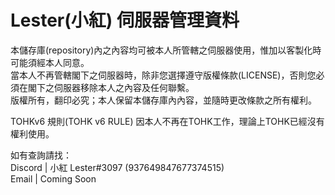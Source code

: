 # Lester(小紅) 伺服器管理資料  
   
本儲存庫(repository)內之內容均可被本人所管轄之伺服器使用，惟加以客製化時可能須經本人同意。    
當本人不再管轄閣下之伺服器時，除非您選擇遵守版權條款(LICENSE)，否則您必須在閣下之伺服器移除本人之內容及任何聯繫。  
版權所有，翻印必究；本人保留本儲存庫內內容，並隨時更改條款之所有權利。

TOHKv6 規則(TOHK v6 RULE) 因本人不再在TOHK工作，理論上TOHK已經沒有權利使用。

如有查詢請找：  
Discord | 小紅 Lester#3097 (937649847677374515)  
Email | Coming Soon
